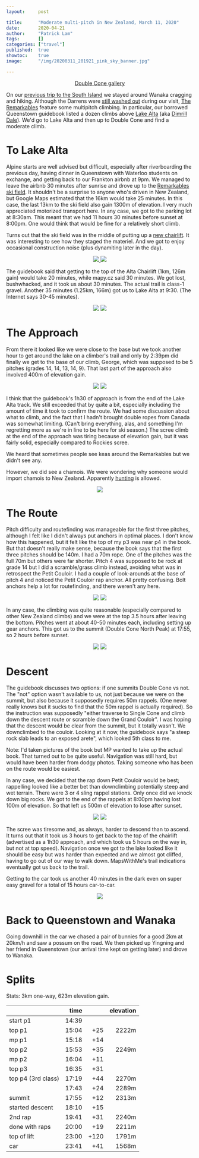 ```yaml
---
layout:     post

title:      "Moderate multi-pitch in New Zealand, March 11, 2020"
date:       2020-04-21
author:     "Patrick Lam"
tags:       []
categories: ["travel"]
published:  true
showtoc:    true
image:      "/img/20200311_201921_pink_sky_banner.jpg"

---
```


<p style="text-align:center"><a href="https://gallery.patricklam.ca/index.php?/category/1221">Double Cone gallery</a></p>

On our <a href="https://patricklam.ca/post/20200212-climbing-in-wanaka/">previous trip to the South Island</a> we
 stayed around Wanaka cragging and hiking. Although the Darrens were <a href="https://www.newshub.co.nz/home/new-zealand/2020/02/weather-incredible-footage-of-milford-rd-washed-out-by-torrential-rain-shows-the-extent-of-damage.html">still washed out</a> during our
visit, <a href="https://en.wikipedia.org/wiki/The_Remarkables">The Remarkables</a> feature some multipitch climbing. In particular, our borrowed Queenstown guidebook listed a dozen climbs above <a href="https://www.doc.govt.nz/parks-and-recreation/places-to-go/otago/places/remarkables-conservation-area/things-to-do/lake-alta-track/">Lake Alta</a> (aka <a href="https://lotr.fandom.com/wiki/Lake_Alta">Dimrill Dale</a>). We'd go to Lake Alta and then up to Double Cone and find a moderate climb.

# To Lake Alta

Alpine starts are well advised but difficult, especially after
riverboarding the previous day, having dinner in Queenstown with
Waterloo students on exchange, and getting back to our Frankton airbnb
at 9pm. We managed to leave the airbnb 30 minutes after sunrise and
drove up to the <a
href="https://www.theremarkables.co.nz/">Remarkables ski field</a>. It
shouldn't be a surprise to anyone who's driven in New Zealand, but
Google Maps estimated that the 16km would take 25 minutes. In this
case, the last 13km to the ski field also gain 1300m of elevation. I very
much appreciated motorized
transport here. In any case, we got to the
parking lot at 8:30am. This meant that we had 11 hours 30 minutes before sunset at
8:00pm.  One would think that would be fine for a relatively short
climb.

Turns out that the ski field was in the middle of putting up a <a
href="https://www.scoop.co.nz/stories/BU1910/S00554/ground-breaks-on-the-remarkables-new-sugar-bowl-chairlift.htm">new
chairlift</a>. It was interesting to see how they staged the
materiel. And we got to enjoy occasional construction noise (plus
dynamiting later in the day).

<p style="text-align:center; margin-bottom: 0"><a href="https://gallery.patricklam.ca/index.php?/8739/category/1221">
<img style="display:inline" src="https://gallery.patricklam.ca/_data/i/galleries/2003-queenstown/200311-double-cone/20200311_083818_chairs-xs.jpg"> <img style="display:inline" src="https://gallery.patricklam.ca/_data/i/galleries/2003-queenstown/200311-double-cone/20200311_083915_work_site-xs.jpg">
</a></p>


The guidebook said that getting to the top of the Alta Chairlift (1km,
126m gain) would take 20 minutes, while mapy.cz said 30 minutes. We
got lost, bushwhacked, and it took us about 30 minutes. The actual
trail is class-1 gravel. Another 35 minutes (1.25km, 166m) got us to
Lake Alta at 9:30. (The Internet says 30-45 minutes).

<p style="text-align:center; margin-bottom: 0"><a href="https://gallery.patricklam.ca/picture.php?/8744/category/1221">
<img style="display:inline" src="https://gallery.patricklam.ca/_data/i/galleries/2003-queenstown/200311-double-cone/20200311_090848_bullwheel-xs.jpg"></a>
<a href="https://gallery.patricklam.ca/picture.php?/8751/category/1221"><img style="display:inline" src="https://gallery.patricklam.ca/_data/i/galleries/2003-queenstown/200311-double-cone/20200311_095644_blue_sky_in_lake_alta_v1-xs.jpg"></a>
</p>

# The Approach
From there it looked like we were close to the base but we took another
hour to get around the lake on a climber's trail and only by 2:39pm did finally we
get to the base of our climb, George, which was supposed to be 5 pitches
(grades 14, 14, 13, 14, 9). That last part of the approach also involved 400m
of elevation gain.

<p style="text-align:center; margin-bottom: 0"><a href="https://gallery.patricklam.ca/picture.php?/8753/category/1221">
<img style="display:inline" src="https://gallery.patricklam.ca/_data/i/galleries/2003-queenstown/200311-double-cone/20200311_121134_inspecting_the_rock-xs.jpg"></a>
<a href="https://gallery.patricklam.ca/picture.php?/8755/category/1221">
<img style="display:inline" src="https://gallery.patricklam.ca/_data/i/galleries/2003-queenstown/200311-double-cone/20200311_130907_some_overhangs-xs.jpg"></a>
</p>

I think that the guidebook's 1h30 of approach is from the end of the
Lake Alta track.  We still exceeded that by quite a bit, especially
including the amount of time it took to confirm the route. We had some
discussion about what to climb, and the fact that I hadn't brought
double ropes from Canada was somewhat limiting. (Can't bring
everything, alas, and something I'm regretting more as we're in line to be
here for ski season.) The scree climb at the end of the approach was
tiring because of elevation gain, but it was fairly solid, especially
compared to Rockies scree.

We heard that sometimes people see keas around the Remarkables
but we didn't see any.

However, we did see a chamois. We were wondering why someone would import chamois to New
Zealand. Apparently <a
href="https://www.doc.govt.nz/parks-and-recreation/things-to-do/hunting/where-to-hunt/otago/central-otago-and-the-remarkables-hunting/where-to-hunt/remarkables-wye-creek/">hunting</a>
is allowed.

<p style="text-align:center; margin-bottom: 0"><a href="https://gallery.patricklam.ca/picture.php?/8756/category/1221">
<img style="display:inline" src="https://gallery.patricklam.ca/_data/i/galleries/2003-queenstown/200311-double-cone/20200311_131007_why_a_chamois_v1-xs.jpg"></a></p>

# The Route
Pitch difficulty and routefinding was manageable for the first three
pitches, although I felt like I didn't always put anchors in optimal
places. I don't know how this happened, but it felt like the top of my
p3 was near p4 in the book. But that doesn't really make sense,
because the book says that the first three pitches should be 140m. I
had a 70m rope. One of the pitches was the full 70m but others were
far shorter. Pitch 4 was supposed to be rock at grade 14 but I did a
scramble/grass climb instead, avoiding what was in retrospect the
Petit Couloir. I had a couple of look-arounds at the base of pitch 4
and noticed the Petit Couloir rap anchor.  All pretty confusing. Bolt
anchors help a lot for routefinding, and there weren't any here.

<p style="text-align:center; margin-bottom: 0"><a href="https://gallery.patricklam.ca/picture.php?/8759/category/1221">
<img style="display:inline" src="https://gallery.patricklam.ca/_data/i/galleries/2003-queenstown/200311-double-cone/20200311_150442_grassy_climb-xs.jpg"></a>
<a href="https://gallery.patricklam.ca/picture.php?/8762/category/1221">
<img style="display:inline" src="https://gallery.patricklam.ca/i.php?/galleries/2003-queenstown/200311-double-cone/20200311_170631_lake_alta-xs.jpg"></a></p>

In any case, the climbing was quite reasonable (especially compared to
other New Zealand climbs) and we were at the top 3.5 hours after
leaving the bottom. Pitches went at about 40-50 minutes each,
including setting up gear anchors. This got us to the summit (Double
Cone North Peak) at 17:55, so 2 hours before sunset.

<p style="text-align:center; margin-bottom: 0">
<a href="https://gallery.patricklam.ca/picture.php?/8737/category/1221">
<img style="display:inline" src="https://gallery.patricklam.ca/_data/i/galleries/2003-queenstown/200311-double-cone/20200311181017434_mp_on_summit-me.jpg"></a>
<a href="https://gallery.patricklam.ca/picture.php?/8764/category/1221">
<img style="display:inline" src="https://gallery.patricklam.ca/_data/i/galleries/2003-queenstown/200311-double-cone/20200311_175536-EFFECTS_summit-me.jpg"></a>
</p>

# Descent
The guidebook discusses two options: if one summits Double Cone vs
not.  The "not" option wasn't available to us, not just because we
were on the summit, but also because it supposedly requires 50m
rappels. (One never really knows but it sucks to find that the 50m
rappel is actually required).  So the instruction was supposedly
"either traverse to Single Cone and climb down the descent route or
scramble down the Grand Couloir". I was hoping that the descent would
be clear from the summit, but it totally wasn't. We downclimbed to the
couloir. Looking at it now, the guidebook says "a steep rock slab
leads to an exposed arete", which looked 5th class to me.

Note: I'd taken pictures of the book but MP wanted to take up the
actual book. That turned out to be quite useful.  Navigation was still
hard, but would have been harder from dodgy photos. Taking someone who
has been on the route would be easiest.

In any case, we decided that the rap down Petit Couloir would be best;
rappelling looked like a better bet than downclimbing potentially
steep and wet terrain.  There were 3 or 4 sling rappel stations. Only
once did we knock down big rocks. We got to the end of the rappels at
8:00pm having lost 100m of elevation. So that left us 500m of elevation
to lose after sunset.

<p style="text-align:center; margin-bottom: 0"><a href="https://gallery.patricklam.ca/picture.php?/8768/category/1221">
<img style="display:inline" src="https://gallery.patricklam.ca/_data/i/galleries/2003-queenstown/200311-double-cone/20200311_194146_mystery_walkers-xs.jpg"></a>
<a href="https://gallery.patricklam.ca/picture.php?/8769/category/1221">
<img style="display:inline" src="https://gallery.patricklam.ca/_data/i/galleries/2003-queenstown/200311-double-cone/20200311_195848_good_light_for_now-xs.jpg"></a>
</p>

The scree was tiresome and, as always, harder to descend than to
ascend.  It turns out that it took us 3 hours to get back to the top
of the chairlift (advertised as a 1h30 approach, and which took us 5
hours on the way in, but not at top speed). Navigation once we got to
the lake looked like it should be easy but was harder than expected
and we almost got cliffed, having to go out of our way to walk
down. MapsWithMe's trail indications eventually got us back to the
trail.

Getting to the car took us another 40 minutes in the dark even on
super easy gravel for a total of 15 hours car-to-car.

<p style="text-align:center; margin-bottom: 0"><a href="https://gallery.patricklam.ca/picture.php?/8773/category/1221">
<img style="display:inline" src="https://gallery.patricklam.ca/_data/i/galleries/2003-queenstown/200311-double-cone/20200311_234133_back_at_car-xs.jpg"></a></p>

# Back to Queenstown and Wanaka

Going downhill in the car we chased a pair of bunnies for a good 2km
at 20km/h and saw a possum on the road. We then picked up Yingning and
her friend in Queenstown (our arrival time kept on getting later) and
drove to Wanaka.

# Splits

Stats: 3km one-way, 623m elevation gain.

<style>
/* this is incredibly gross */
th { text-align: right; }
th:first-child { text-align: left; }
</style>

|          | time  || elevation |
|----------|------:|---:|---:|
| start p1 	     |  14:39 | ||
| top p1   	     |  15:04 |+25 |2222m|
| mp p1    	     |  15:18 |+14 ||
| top p2   	     | 15:53 | +35 |2249m|
| mp p2    	     | 16:04 | +11 |
| top p3   	     | 16:35 | +31 | |
| top p4 (3rd class) | 17:19 | +44 | 2270m |
|                    | 17:43 | +24 | 2289m |
| summit             | 17:55 | +12  | 2313m |
| started descent    | 18:10 | +15 | |
| 2nd rap            | 19:41 | +31 | 2240m |
| done with raps     | 20:00 | +19 | 2211m |
| top of lift        | 23:00 | +120 | 1791m |
| car                | 23:41 | +41| 1568m |



